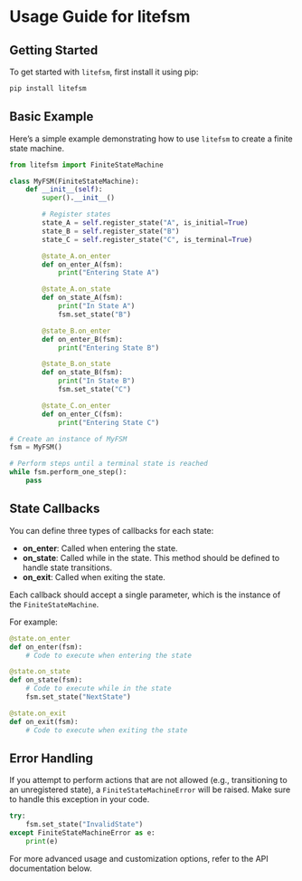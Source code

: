 # Usage Guide for litefsm

## Getting Started

To get started with `litefsm`, first install it using pip:

```bash
pip install litefsm
```

## Basic Example

Here’s a simple example demonstrating how to use `litefsm` to create a finite state machine.

```python
from litefsm import FiniteStateMachine

class MyFSM(FiniteStateMachine):
    def __init__(self):
        super().__init__()

        # Register states
        state_A = self.register_state("A", is_initial=True)
        state_B = self.register_state("B")
        state_C = self.register_state("C", is_terminal=True)

        @state_A.on_enter
        def on_enter_A(fsm):
            print("Entering State A")

        @state_A.on_state
        def on_state_A(fsm):
            print("In State A")
            fsm.set_state("B")

        @state_B.on_enter
        def on_enter_B(fsm):
            print("Entering State B")

        @state_B.on_state
        def on_state_B(fsm):
            print("In State B")
            fsm.set_state("C")

        @state_C.on_enter
        def on_enter_C(fsm):
            print("Entering State C")

# Create an instance of MyFSM
fsm = MyFSM()

# Perform steps until a terminal state is reached
while fsm.perform_one_step():
    pass
```

## State Callbacks

You can define three types of callbacks for each state:
- **on_enter**: Called when entering the state.
- **on_state**: Called while in the state. This method should be defined to handle state transitions.
- **on_exit**: Called when exiting the state.

Each callback should accept a single parameter, which is the instance of the `FiniteStateMachine`.

For example:
```python
@state.on_enter
def on_enter(fsm):
    # Code to execute when entering the state

@state.on_state
def on_state(fsm):
    # Code to execute while in the state
    fsm.set_state("NextState")

@state.on_exit
def on_exit(fsm):
    # Code to execute when exiting the state
```

## Error Handling

If you attempt to perform actions that are not allowed (e.g., transitioning to an unregistered state), a `FiniteStateMachineError` will be raised. Make sure to handle this exception in your code.

```python
try:
    fsm.set_state("InvalidState")
except FiniteStateMachineError as e:
    print(e)
```

For more advanced usage and customization options, refer to the API documentation below.
